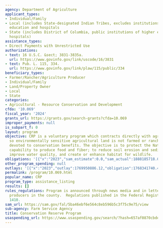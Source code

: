```yaml
---
agency: Department of Agriculture
applicant_types:
- Individual/Family
- Local (includes State-designated Indian Tribes, excludes institutions of higher
  education and hospitals
- State (includes District of Columbia, public institutions of higher education and
  hospitals)
assistance_types:
- Direct Payments with Unrestricted Use
authorizations:
- text: 16 U.S.C. &sect; 3831-3835a.
  url: https://www.govinfo.gov/link/uscode/16/3831
- text: Pub. L. 115, 334.
  url: https://www.govinfo.gov/link/plaw/115/public/334
beneficiary_types:
- Farmer/Rancher/Agriculture Producer
- Individual/Family
- Land/Property Owner
- Local
- State
categories:
- Agricultural - Resource Conservation and Development
cfda: '10.069'
fiscal_year: '2024'
grants_url: https://grants.gov/search-grants?cfda=10.069
improper_payments: null
is_subpart_f: 0
layout: program
objective: CRP is a voluntary program which contracts directly with agricultural producers
  so environmentally sensitive agricultural land is not farmed or ranched but instead
  devoted to conservation benefits. The objective is to protect the Nation's long-term
  capability to produce food and fiber; to reduce soil erosion and sedimentation,
  improve water quality, and create or enhance habitat for wildlife.
obligations: '[{"x":"2023","sam_estimate":0.0,"sam_actual":1888185718.0,"usa_spending_actual":1786835084.9},{"x":"2024","sam_estimate":0.0,"sam_actual":1899892380.0,"usa_spending_actual":1853044250.33},{"x":"2025","sam_estimate":0.0,"sam_actual":1915995000.0,"usa_spending_actual":77557295.01}]'
other_program_spending: null
outlays: '[{"x":"2023","outlay":1769950886.12,"obligation":1768341740.45},{"x":"2024","outlay":1790246985.96,"obligation":1849699686.9},{"x":"2025","outlay":100044486.26,"obligation":77557295.01}]'
permalink: /program/10.069.html
popular_name: CRP
program_type: assistance_listing
results: []
rules_regulations: Program is announced through news media and in letters to agricultural
  producers in the county.  Regulations published in the Federal Register, 7 CFR Part
  1410.
sam_url: https://sam.gov/fal/5ba46ebf6e564c8eb596b5c3f75c9e75/view
sub-agency: Farm Service Agency
title: Conservation Reserve Program
usaspending_url: https://www.usaspending.gov/search/?hash=657af0870cbdea1e3c0732274c12dabd
---
```

